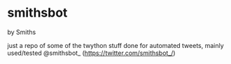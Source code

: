 # smithsbot
by Smiths

just a repo of some of the twython stuff done for automated tweets, mainly used/tested @smithsbot_ (https://twitter.com/smithsbot_/)